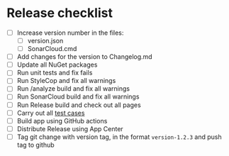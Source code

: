 # Release checklist

- [ ] Increase version number in the files:
  * [ ] version.json
  * [ ] SonarCloud.cmd
- [ ] Add changes for the version to Changelog.md
- [ ] Update all NuGet packages
- [ ] Run unit tests and fix fails
- [ ] Run StyleCop and fix all warnings
- [ ] Run /analyze build and fix all warnings
- [ ] Run SonarCloud build and fix all warnings
- [ ] Run Release build and check out all pages
- [ ] Carry out all [test cases](TestCases.md)
- [ ] Build app using GitHub actions
- [ ] Distribute Release using App Center
- [ ] Tag git change with version tag, in the format `version-1.2.3` and push tag to github
